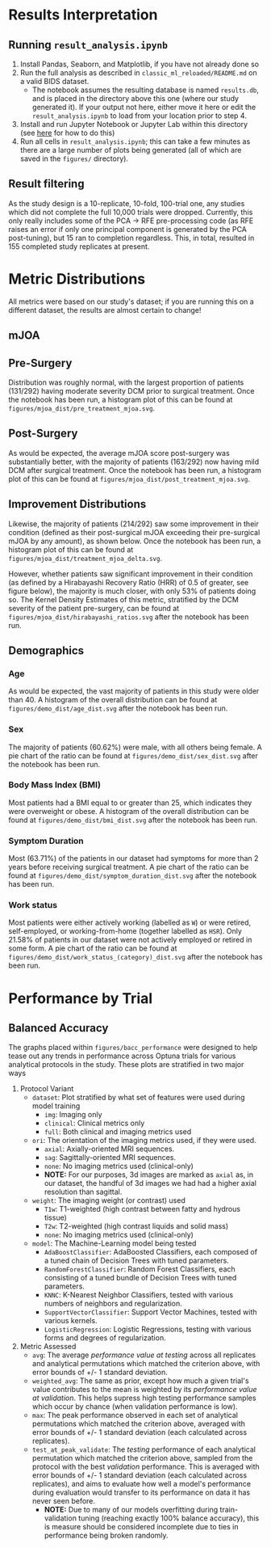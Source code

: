 # Results Interpretation

## Running `result_analysis.ipynb`

1. Install Pandas, Seaborn, and Matplotlib, if you have not already done so
2. Run the full analysis as described in `classic_ml_reloaded/README.md` on a valid BIDS dataset. 
   * The notebook assumes the resulting database is named `results.db`, and is placed in the directory above this one (where our study generated it). If your output not here, either move it here or edit the `result_analysis.ipynb` to load from your location prior to step 4.
3. Install and run Jupyter Notebook or Jupyter Lab within this directory (see [here](https://docs.jupyter.org/en/latest/install.html) for how to do this)
4. Run all cells in `result_analysis.ipynb`; this can take a few minutes as there are a large number of plots being generated (all of which are saved in the `figures/` directory).

## Result filtering

As the study design is a 10-replicate, 10-fold, 100-trial one, any studies which did not complete the full 10,000 trials were dropped. Currently, this only really includes some of the PCA -> RFE pre-processing code (as RFE raises an error if only one principal component is generated by the PCA post-tuning), but 15 ran to completion regardless. This, in total, resulted in 155 completed study replicates at present.

# Metric Distributions

All metrics were based on our study's dataset; if you are running this on a different dataset, the results are almost certain to change!

## mJOA

## Pre-Surgery

Distribution was roughly normal, with the largest proportion of patients (131/292) having moderate severity DCM prior to surgical treatment. Once the notebook has been run, a histogram plot of this can be found at `figures/mjoa_dist/pre_treatment_mjoa.svg`.

## Post-Surgery

As would be expected, the average mJOA score post-surgery was substantially better, with the majority of patients (163/292) now having mild DCM after surgical treatment. Once the notebook has been run, a histogram plot of this can be found at `figures/mjoa_dist/post_treatment_mjoa.svg`.

## Improvement Distributions

Likewise, the majority of patients (214/292) saw some improvement in their condition (defined as their post-surgical mJOA exceeding their pre-surgical mJOA by any amount), as shown below. Once the notebook has been run, a histogram plot of this can be found at `figures/mjoa_dist/treatment_mjoa_delta.svg`.

However, whether patients saw significant improvement in their condition (as defined by a Hirabayashi Recovery Ratio (HRR) of 0.5 of greater, see figure below), the majority is much closer, with only 53% of patients doing so. The Kernel Density Estimates of this metric, stratified by the DCM severity of the patient pre-surgery, can be found at `figures/mjoa_dist/hirabayashi_ratios.svg` after the notebook has been run.

## Demographics

### Age

As would be expected, the vast majority of patients in this study were older than 40. A histogram of the overall distribution can be found at `figures/demo_dist/age_dist.svg` after the notebook has been run.

### Sex

The majority of patients (60.62%) were male, with all others being female. A pie chart of the ratio can be found at `figures/demo_dist/sex_dist.svg` after the notebook has been run.

### Body Mass Index (BMI)

Most patients had a BMI equal to or greater than 25, which indicates they were overweight or obese. A histogram of the overall distribution can be found at `figures/demo_dist/bmi_dist.svg` after the notebook has been run.

### Symptom Duration

Most (63.71%) of the patients in our dataset had symptoms for more than 2 years before receiving surgical treatment. A pie chart of the ratio can be found at `figures/demo_dist/symptom_duration_dist.svg` after the notebook has been run.

### Work status

Most patients were either actively working (labelled as `W`) or were retired, self-employed, or working-from-home (together labelled as `HSR`). Only 21.58% of patients in our dataset were not actively employed or retired in some form. A pie chart of the ratio can be found at `figures/demo_dist/work_status_(category)_dist.svg` after the notebook has been run.

# Performance by Trial

## Balanced Accuracy

The graphs placed within `figures/bacc_performance` were designed to help tease out any trends in performance across Optuna trials for various analytical protocols in the study. These plots are stratified in two major ways

1. Protocol Variant
   * `dataset`: Plot stratified by what set of features were used during model training 
     * `img`: Imaging only
     * `clinical`: Clinical metrics only
     * `full`: Both clinical and imaging metrics used
   * `ori`: The orientation of the imaging metrics used, if they were used.
     * `axial`: Axially-oriented MRI sequences.
     * `sag`: Sagittally-oriented MRI sequences.
     * `none`: No imaging metrics used (clinical-only)
     * **NOTE:** For our purposes, 3d images are marked as `axial` as, in our dataset, the handful of 3d images we had had a higher axial resolution than sagittal.
   * `weight`: The imaging weight (or contrast) used
     * `T1w`: T1-weighted (high contrast between fatty and hydrous tissue)
     * `T2w`: T2-weighted (high contrast liquids and solid mass)
     * `none`: No imaging metrics used (clinical-only)
   * `model`: The Machine-Learning model being tested
     * `AdaBoostClassifier`: AdaBoosted Classifiers, each composed of a tuned chain of Decision Trees with tuned parameters.
     * `RandomForestClassifier`: Random Forest Classifiers, each consisting of a tuned bundle of Decision Trees with tuned parameters.
     * `KNNC`: K-Nearest Neighbor Classifiers, tested with various numbers of neighbors and regularization.
     * `SupportVectorClassifier`: Support Vector Machines, tested with various kernels.
     * `LogisticRegression`: Logistic Regressions, testing with various forms and degrees of regularization. 
2. Metric Assessed
   * `avg`: The average _performance value at testing_ across all replicates and analytical permutations which matched the criterion above, with error bounds of +/- 1 standard deviation.
   * `weighted_avg`: The same as prior, except how much a given trial's value contributes to the mean is weighted by its _performance value at validation_. This helps supress high testing performance samples which occur by chance (when validation performance is low).  
   * `max`: The peak performance observed in each set of analytical permutations which matched the criterion above, averaged with error bounds of +/- 1 standard deviation (each calculated across replicates).
   * `test_at_peak_validate`: The _testing_ performance of each analytical permutation which matched the criterion above, sampled from the protocol with the best _validation_ performance. This is averaged with error bounds of +/- 1 standard deviation (each calculated across replicates), and aims to evaluate how well a model's performance during evaluation would transfer to its performance on data it has never seen before.
     * **NOTE:** Due to many of our models overfitting during train-validation tuning (reaching exactly 100% balance accuracy), this is measure should be considered incomplete due to ties in performance being broken randomly.
